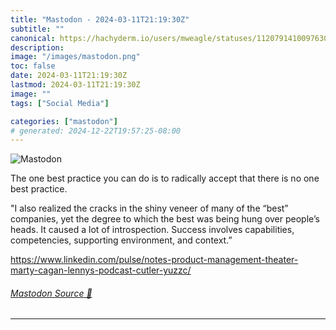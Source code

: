 ```yaml
---
title: "Mastodon - 2024-03-11T21:19:30Z"
subtitle: ""
canonical: https://hachyderm.io/users/mweagle/statuses/112079141009763083
description:
image: "/images/mastodon.png"
toc: false
date: 2024-03-11T21:19:30Z
lastmod: 2024-03-11T21:19:30Z
image: ""
tags: ["Social Media"]

categories: ["mastodon"]
# generated: 2024-12-22T19:57:25-08:00
---
```

![Mastodon](/images/mastodon.png)

<p>The one best practice you can do is to radically accept that there is no one best practice.</p><p>&quot;I also realized the cracks in the shiny veneer of many of the “best” companies, yet the degree to which the best was being hung over people’s heads. It caused a lot of introspection. Success involves capabilities, competencies, supporting environment, and context.”</p><p><a href="https://www.linkedin.com/pulse/notes-product-management-theater-marty-cagan-lennys-podcast-cutler-yuzzc/" target="_blank" rel="nofollow noopener noreferrer" translate="no"><span class="invisible">https://www.</span><span class="ellipsis">linkedin.com/pulse/notes-produ</span><span class="invisible">ct-management-theater-marty-cagan-lennys-podcast-cutler-yuzzc/</span></a></p>


###### [Mastodon Source 🐘](https://hachyderm.io/@mweagle/112079141009763083)

___
